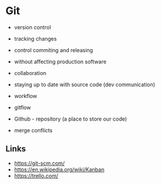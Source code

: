 # Git

- version control
- tracking changes

- control commiting and releasing
- without affecting production software

- collaboration
- staying up to date with source code (dev communication)

- workflow
- gitflow

- Github - repository (a place to store our code)

- merge conflicts

## Links

- https://git-scm.com/
- https://en.wikipedia.org/wiki/Kanban
- https://trello.com/
